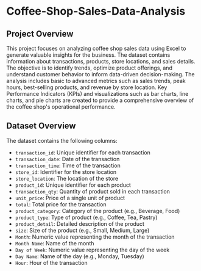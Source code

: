# Coffee-Shop-Sales-Data-Analysis

## Project Overview

This project focuses on analyzing coffee shop sales data using Excel to generate valuable insights for the business. The dataset contains information about transactions, products, store locations, and sales details. The objective is to identify trends, optimize product offerings, and understand customer behavior to inform data-driven decision-making. The analysis includes basic to advanced metrics such as sales trends, peak hours, best-selling products, and revenue by store location. Key Performance Indicators (KPIs) and visualizations such as bar charts, line charts, and pie charts are created to provide a comprehensive overview of the coffee shop's operational performance.

## Dataset Overview

The dataset contains the following columns:

- `transaction_id`: Unique identifier for each transaction
- `transaction_date`: Date of the transaction
- `transaction_time`: Time of the transaction
- `store_id`: Identifier for the store location
- `store_location`: The location of the store
- `product_id`: Unique identifier for each product
- `transaction_qty`: Quantity of product sold in each transaction
- `unit_price`: Price of a single unit of product
- `total`: Total price for the transaction
- `product_category`: Category of the product (e.g., Beverage, Food)
- `product_type`: Type of product (e.g., Coffee, Tea, Pastry)
- `product_detail`: Detailed description of the product
- `size`: Size of the product (e.g., Small, Medium, Large)
- `Month`: Numeric value representing the month of the transaction
- `Month Name`: Name of the month
- `Day of Week`: Numeric value representing the day of the week
- `Day Name`: Name of the day (e.g., Monday, Tuesday)
- `Hour`: Hour of the transaction
